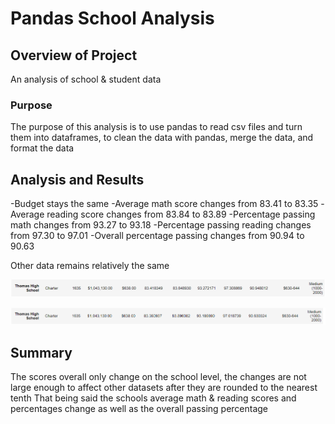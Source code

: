 # Pandas School Analysis

## Overview of Project
An analysis of school & student data

### Purpose
The purpose of this analysis is to use pandas to read csv files and turn them into dataframes, to clean the data with pandas, merge the data, and format the data

## Analysis and Results
-Budget stays the same
-Average math score changes from 83.41 to 83.35
-Average reading score changes from 83.84 to 83.89
-Percentage passing math changes from 93.27 to 93.18
-Percentage passing reading changes from 97.30 to 97.01
-Overall percentage passing changes from 90.94 to 90.63

Other data remains relatively the same

![before](https://raw.githubusercontent.com/Queach/School_District_Analysis/main/Resources/Before.png "before")

![after](https://raw.githubusercontent.com/Queach/School_District_Analysis/main/Resources/After.png "after")

## Summary

The scores overall only change on the school level, the changes are not large enough to affect other datasets after they are rounded to the nearest tenth
That being said the schools average math & reading scores and percentages change as well as the overall passing percentage